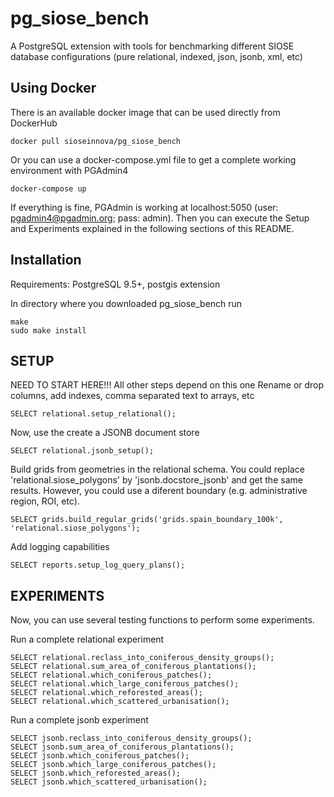 # pg_siose_bench
A PostgreSQL extension with tools for benchmarking different SIOSE database configurations (pure relational, indexed, json, jsonb, xml, etc)


Using Docker
------------
There is an available docker image that can be used directly from DockerHub
	
    docker pull sioseinnova/pg_siose_bench

Or you can use a docker-compose.yml file to get a complete working environment with PGAdmin4

    docker-compose up

If everything is fine, PGAdmin is working at localhost:5050 (user: pgadmin4@pgadmin.org; pass: admin). Then you can execute the Setup and Experiments explained in the following sections of this README.

Installation
------------

Requirements: PostgreSQL 9.5+, postgis extension

In directory where you downloaded pg_siose_bench run

    make
    sudo make install
    
SETUP
------------
NEED TO START HERE!!!
All other steps depend on this one
Rename or drop columns, add indexes, comma separated text to arrays, etc

    SELECT relational.setup_relational();

Now, use the create a JSONB document store

    SELECT relational.jsonb_setup();


Build grids from geometries in the relational schema. 
You could replace 'relational.siose_polygons' by 'jsonb.docstore_jsonb' and get the same results.
However, you could use a diferent boundary (e.g. administrative region, ROI, etc).

    SELECT grids.build_regular_grids('grids.spain_boundary_100k', 'relational.siose_polygons');
    
Add logging capabilities

    SELECT reports.setup_log_query_plans();

EXPERIMENTS
------------

Now, you can use several testing functions to perform some experiments. 

Run a complete relational experiment

    SELECT relational.reclass_into_coniferous_density_groups();
    SELECT relational.sum_area_of_coniferous_plantations();
    SELECT relational.which_coniferous_patches();
    SELECT relational.which_large_coniferous_patches();
    SELECT relational.which_reforested_areas();
    SELECT relational.which_scattered_urbanisation();

Run a complete jsonb experiment

    SELECT jsonb.reclass_into_coniferous_density_groups();
    SELECT jsonb.sum_area_of_coniferous_plantations();
    SELECT jsonb.which_coniferous_patches();
    SELECT jsonb.which_large_coniferous_patches();
    SELECT jsonb.which_reforested_areas();
    SELECT jsonb.which_scattered_urbanisation();

